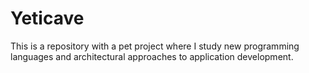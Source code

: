 # Yeticave

This is a repository with a pet project where I study new programming languages and architectural approaches to application development.
